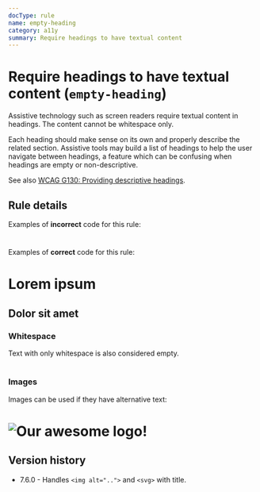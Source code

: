 ```yaml
---
docType: rule
name: empty-heading
category: a11y
summary: Require headings to have textual content
---
```


# Require headings to have textual content (`empty-heading`)

Assistive technology such as screen readers require textual content in
headings. The content cannot be whitespace only.

Each heading should make sense on its own and properly describe the related
section. Assistive tools may build a list of headings to help the user navigate
between headings, a feature which can be confusing when headings are empty or
non-descriptive.

See also [WCAG G130: Providing descriptive headings](https://www.w3.org/WAI/WCAG21/Techniques/general/G130).

## Rule details

Examples of **incorrect** code for this rule:

<validate name="incorrect" rules="empty-heading">
    <h1></h1>
    <h2><span></span></h2>
</validate>

Examples of **correct** code for this rule:

<validate name="correct" rules="empty-heading">
    <h1>Lorem ipsum</h1>
    <h2><span>Dolor sit amet</span></h2>
</validate>

### Whitespace

Text with only whitespace is also considered empty.

<validate name="whitespace" rules="empty-heading">
    <h1> </h1>
</validate>

### Images

Images can be used if they have alternative text:

<validate name="img-alt" rules="empty-heading">
    <h1>
        <img src="awesome-logo.png" alt="Our awesome logo!">
    </h1>
</validate>

## Version history

- 7.6.0 - Handles `<img alt="..">` and `<svg>` with title.
